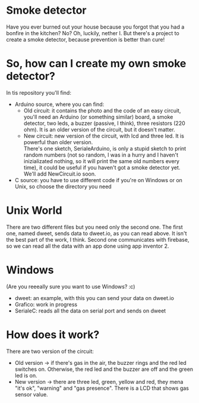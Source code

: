 # Smoke detector

Have you ever burned out your house because you forgot that you had a bonfire in the kitchen?
No?
Oh, luckily, nether I.
But there's a project to create a smoke detector, because prevention is better than cure! 

# So, how can I create my own smoke detector?

In tis repository you'll find:
- Arduino source, where you can find:
   - Old circuit: it contains the photo and the code of an easy circuit, you'll need an Arduino (or something similar) board, a smoke detector, two leds, a buzzer (passive, I think), three resistors (220 ohm). It is an older version of the circuit, but it doesn't matter.
   - New circuit: new version of the circuit, with lcd and three led. It is powerful than older version.  
   There's one sketch, SerialeArduino, is only a stupid sketch to print random numbers (not so random, I was in a hurry and I haven't inizializated nothing, so it will print the same old numbers every time), it could be useful if you haven't got a smoke detector yet. 
	We'll add NewCircuit.io soon. 
- C source: you have to use different code if you're on Windows or on Unix, so choose the directory you need

# Unix World
There are two different files but you need only the second one.
The first one, named dweet, sends data to dweet.io, as you can read above. It isn't the 
best part of the work, I think.
Second one communicates with firebase, so we can read all the data with an app done using
app inventor 2. 

# Windows
(Are you reeeally sure you want to use Windows? :c)
- dweet: an example, with this you can send your data on dweet.io
- Grafico: work in progress
- SerialeC: reads all the data on serial port and sends on dweet 

# How does it work?
There are two version of the circuit:
- Old version -> if there's gas in the air, the buzzer rings and the red led switches on. Otherwise, the red led and the buzzer are off and the green led is on.
- New version -> there are three led, green, yellow and red, they mena "it's ok", "warning" and "gas presence". There is a LCD that shows gas sensor value. 